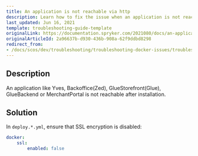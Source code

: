```yaml
---
title: An application is not reachable via http
description: Learn how to fix the issue when an application is not reachable via http when running your applications in docker with your Spryker projects.
last_updated: Jun 16, 2021
template: troubleshooting-guide-template
originalLink: https://documentation.spryker.com/2021080/docs/an-application-is-not-reachable-via-http
originalArticleId: 2a96637b-d930-436b-908a-62f9ddbd8298
redirect_from:
- /docs/scos/dev/troubleshooting/troubleshooting-docker-issues/troubleshooting-running-applications-in-docker/an-application-is-not-reachable-via-http.html
---
```


## Description

<!-- vale off -->
An application like Yves, Backoffice(Zed), GlueStorefront(Glue), GlueBackend or MerchantPortal is not reachable after installation.
<!-- vale on -->


## Solution

In `deploy.*.yml`, ensure that SSL encryption is disabled:

```yaml
docker:
    ssl:
        enabled: false
```
